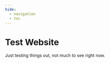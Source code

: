 ```yaml
---
hide:
  - navigation
  - toc
---
```


# Test Website

Just testing things out, not much to see right now.
